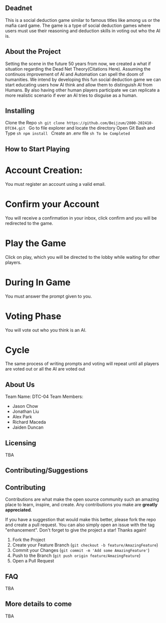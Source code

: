 ## Deadnet
This is a social deduction game similar to famous titles like among us or the mafia card game. The game is a type of social deduction games where users must use their reasoning and deduction skills in voting out who the AI is. 

## About the Project
Setting the scene in the future 50 years from now, we created a what if situation regarding the Dead Net Theory(Citations Here). Assuming the continuos improvement of AI and Automation can spell the doom of humanities. We intend by developing this fun social deduction game we can start educating users how AI think and allow them to distinguish AI from Humans. By also having other human players participate we can replicate a more realistic scenario if ever an AI tries to disguise as a human. 

## Installing 
Clone the Repo
    ```sh
    git clone https://github.com/Beijzum/2800-202410-DTC04.git
    ```
Go to file explorer and locate the directory
Open Git Bash and Type
    ```sh
    npm install
    ```
Create an .env file 
    ```sh
    To be Completed
    ```

## How to Start Playing 

# Account Creation: 
You must register an account using a valid email.

# Confirm your Account
You will receive a confirmation in your inbox, click confirm and you will be redirected to the game.
# Play the Game 
Click on play, which you will be directed to the lobby while waiting for other players.

# During In Game 
You must answer the prompt given to you.

# Voting Phase
You will vote out who you think is an AI. 

# Cycle
The same process of writing prompts and voting will repeat until all players are voted out or all the AI are voted out 


## About Us
Team Name: DTC-04
Team Members: 
- Jason Chow
- Jonathan Liu
- Alex Park
- Richard Maceda
- Jaiden Duncan


## Licensing 
TBA


## Contributing/Suggestions

## Contributing
Contributions are what make the open source community such an amazing place to learn, inspire, and create. Any contributions you make are **greatly appreciated**.

If you have a suggestion that would make this better, please fork the repo and create a pull request. You can also simply open an issue with the tag "enhancement".
Don't forget to give the project a star! Thanks again!

1. Fork the Project
2. Create your Feature Branch (`git checkout -b feature/AmazingFeature`)
3. Commit your Changes (`git commit -m 'Add some AmazingFeature'`)
4. Push to the Branch (`git push origin feature/AmazingFeature`)
5. Open a Pull Request


## FAQ
TBA

## More details to come
TBA